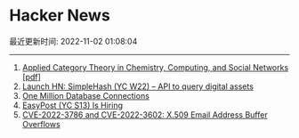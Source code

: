 # Hacker News

最近更新时间: 2022-11-02 01:08:04

--- 
1. [Applied Category Theory in Chemistry, Computing, and Social Networks [pdf]](https://www.ams.org/journals/notices/202202/rnoti-p292.pdf) 
2. [Launch HN: SimpleHash (YC W22) – API to query digital assets](https://news.ycombinator.com/item?id=33423759) 
3. [One Million Database Connections](https://planetscale.com/blog/one-million-connections) 
4. [EasyPost (YC S13) Is Hiring](https://www.easypost.com/careers) 
5. [CVE-2022-3786 and CVE-2022-3602: X.509 Email Address Buffer Overflows](https://www.openssl.org/blog/blog/2022/11/01/email-address-overflows/) 
